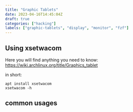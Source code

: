 ```yaml
---
title: "Graphic Tablets"
date: 2023-04-16T14:45:04Z
draft: true
categories: ["hacking"]
labels: ["graphic-tablets", "display", "monitor", "fzf"]
---
```



## Using xsetwacom


Here you will find anything you need to know: https://wiki.archlinux.org/title/Graphics_tablet


in short:

```
apt install xsetwacom
xsetwacom -h
```

##  common usages


```

```
